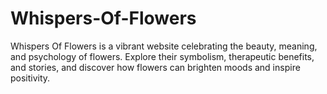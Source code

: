 # Whispers-Of-Flowers
Whispers Of Flowers is a vibrant website celebrating the beauty, meaning, and psychology of flowers. Explore their symbolism, therapeutic benefits, and stories, and discover how flowers can brighten moods and inspire positivity.
